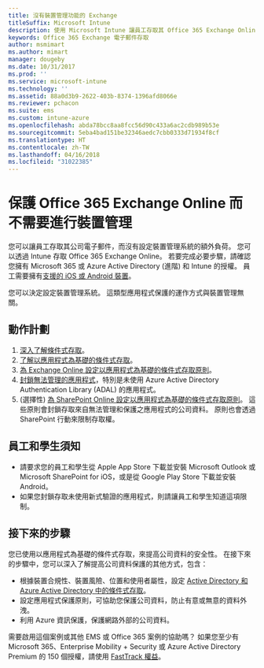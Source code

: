 ```yaml
---
title: 沒有裝置管理功能的 Exchange
titleSuffix: Microsoft Intune
description: 使用 Microsoft Intune 讓員工存取其 Office 365 Exchange Online 電子郵件，而不必設定裝置管理系統。
keywords: Office 365 Exchange 電子郵件存取
author: msmimart
ms.author: mimart
manager: dougeby
ms.date: 10/31/2017
ms.prod: ''
ms.service: microsoft-intune
ms.technology: ''
ms.assetid: 88a0d3b9-2622-403b-8374-1396afd8066e
ms.reviewer: pchacon
ms.suite: ems
ms.custom: intune-azure
ms.openlocfilehash: abda78bcc8aa8fcc56d90c433a6ac2cdb989b53e
ms.sourcegitcommit: 5eba4bad151be32346aedc7cbb0333d71934f8cf
ms.translationtype: HT
ms.contentlocale: zh-TW
ms.lasthandoff: 04/16/2018
ms.locfileid: "31022385"
---
```

# <a name="protect-office-365-exchange-online-without-requiring-device-management"></a>保護 Office 365 Exchange Online 而不需要進行裝置管理

您可以讓員工存取其公司電子郵件，而沒有設定裝置管理系統的額外負荷。 您可以透過 Intune 存取 Office 365 Exchange Online。 若要完成必要步驟，請確認您擁有 Microsoft 365 或 Azure Active Directory (進階) 和 Intune 的授權。 員工需要擁有[支援的 iOS 或 Android 裝置](supported-devices-browsers.md)。 

您可以決定設定裝置管理系統。 這類型應用程式保護的運作方式與裝置管理無關。 

## <a name="action-plan"></a>動作計劃

1. [深入了解條件式存取](conditional-access.md)。 
2. [了解以應用程式為基礎的條件式存取](app-based-conditional-access-intune.md)。
3. [為 Exchange Online 設定以應用程式為基礎的條件式存取原則](app-based-conditional-access-intune-create.md)。
4. [封鎖無法管理的應用程式](app-modern-authentication-block.md)，特別是未使用 Azure Active Directory Authentication Library (ADAL) 的應用程式。
5. (選擇性) [為 SharePoint Online 設定以應用程式為基礎的條件式存取原則](app-based-conditional-access-intune-create.md)。 這些原則會封鎖存取來自無法管理和保護之應用程式的公司資料。 原則也會透過 SharePoint 行動來限制存取權。 

## <a name="what-to-tell-employees-and-students"></a>員工和學生須知

* 請要求您的員工和學生從 Apple App Store 下載並安裝 Microsoft Outlook 或 Microsoft SharePoint for iOS，或是從 Google Play Store 下載並安裝 Android。 
* 如果您封鎖存取未使用新式驗證的應用程式，則請讓員工和學生知道這項限制。 

## <a name="next-steps"></a>接下來的步驟

您已使用以應用程式為基礎的條件式存取，來提高公司資料的安全性。 在接下來的步驟中，您可以深入了解提高公司資料保護的其他方式，包含： 

* 根據裝置合規性、裝置風險、位置和使用者屬性，設定 [Active Directory 和 Azure Active Directory 中的條件式存取](https://docs.microsoft.com/azure/active-directory/active-directory-conditional-access-azure-portal)。  
* 設定應用程式保護原則，可協助您保護公司資料，防止有意或無意的資料外洩。 
* 利用 Azure 資訊保護，保護網路外部的公司資料。 

需要啟用這個案例或其他 EMS 或 Office 365 案例的協助嗎？ 如果您至少有 Microsoft 365、Enterprise Mobility + Security 或 Azure Active Directory Premium 的 150 個授權，請使用 [FastTrack 權益](https://docs.microsoft.com/enterprise-mobility-security/solutions/enterprise-mobility-fasttrack-program)。 